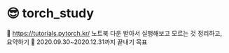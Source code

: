 # 😎 torch_study

🍕 https://tutorials.pytorch.kr/ 노트북 다운 받아서 실행해보고 모르는 것 정리하고, 요약하기 
🍔 2020.09.30~2020.12.31까지 끝내기 목표
